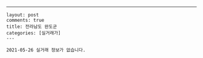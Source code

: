 ---
    layout: post
    comments: true
    title: 전라남도 완도군
    categories: [실거래가]
    ---

    2021-05-26 실거래 정보가 없습니다.

    